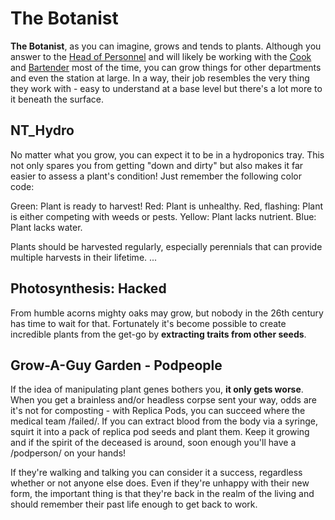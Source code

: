 The Botanist
===

**The Botanist**, as you can imagine, grows and tends to plants. Although you answer to the [Head of Personnel](/citadel-wiki/main/roles/command/head_of_personnel.md) and will likely be working with the [Cook](/citadel-wiki/main/roles/service/cook.md) and [Bartender](h/citadel-wiki/main/roles/service/bartender.md) most of the time, you can grow things for other departments and even the station at large. In a way, their job resembles the very thing they work with - easy to understand at a base level but there's a lot more to it beneath the surface.

## NT_Hydro
No matter what you grow, you can expect it to be in a hydroponics tray. This not only spares you from getting "down and dirty" but also makes it far easier to assess a plant's condition! Just remember the following color code:

Green: Plant is ready to harvest!
Red: Plant is unhealthy.
Red, flashing: Plant is either competing with weeds or pests.
Yellow: Plant lacks nutrient.
Blue: Plant lacks water.

Plants should be harvested regularly, especially perennials that can provide multiple harvests in their lifetime. ...

## Photosynthesis: Hacked

From humble acorns mighty oaks may grow, but nobody in the 26th century has time to wait for that. Fortunately it's become possible to create incredible plants from the get-go by **extracting traits from other seeds**.

## Grow-A-Guy Garden - Podpeople

If the idea of manipulating plant genes bothers you, **it only gets worse**. When you get a brainless and/or headless corpse sent your way, odds are it's not for composting - with Replica Pods, you can succeed where the medical team /failed/. If you can extract blood from the body via a syringe, squirt it into a pack of replica pod seeds and plant them. Keep it growing and if the spirit of the deceased is around, soon enough you'll have a /podperson/ on your hands!

If they're walking and talking you can consider it a success, regardless whether or not anyone else does. Even if they're unhappy with their new form, the important thing is that they're back in the realm of the living and should remember their past life enough to get back to work.

